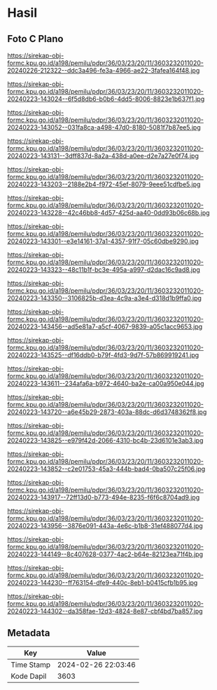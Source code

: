 # Hasil

## Foto C Plano

https://sirekap-obj-formc.kpu.go.id/a198/pemilu/pdpr/36/03/23/20/11/3603232011020-20240226-212322--ddc3a496-fe3a-4966-ae22-3fafea164f48.jpg

https://sirekap-obj-formc.kpu.go.id/a198/pemilu/pdpr/36/03/23/20/11/3603232011020-20240223-143024--6f5d8db6-b0b6-4dd5-8006-8823e1b637f1.jpg

https://sirekap-obj-formc.kpu.go.id/a198/pemilu/pdpr/36/03/23/20/11/3603232011020-20240223-143052--031fa8ca-a498-47d0-8180-5081f7b87ee5.jpg

https://sirekap-obj-formc.kpu.go.id/a198/pemilu/pdpr/36/03/23/20/11/3603232011020-20240223-143131--3dff837d-8a2a-438d-a0ee-d2e7a27e0f74.jpg

https://sirekap-obj-formc.kpu.go.id/a198/pemilu/pdpr/36/03/23/20/11/3603232011020-20240223-143203--2188e2b4-f972-45ef-8079-9eee51cdfbe5.jpg

https://sirekap-obj-formc.kpu.go.id/a198/pemilu/pdpr/36/03/23/20/11/3603232011020-20240223-143228--42c46bb8-4d57-425d-aa40-0dd93b06c68b.jpg

https://sirekap-obj-formc.kpu.go.id/a198/pemilu/pdpr/36/03/23/20/11/3603232011020-20240223-143301--e3e14161-37a1-4357-91f7-05c60dbe9290.jpg

https://sirekap-obj-formc.kpu.go.id/a198/pemilu/pdpr/36/03/23/20/11/3603232011020-20240223-143323--48c11b1f-bc3e-495a-a997-d2dac16c9ad8.jpg

https://sirekap-obj-formc.kpu.go.id/a198/pemilu/pdpr/36/03/23/20/11/3603232011020-20240223-143350--3106825b-d3ea-4c9a-a3e4-d318d1b9ffa0.jpg

https://sirekap-obj-formc.kpu.go.id/a198/pemilu/pdpr/36/03/23/20/11/3603232011020-20240223-143456--ad5e81a7-a5cf-4067-9839-a05c1acc9653.jpg

https://sirekap-obj-formc.kpu.go.id/a198/pemilu/pdpr/36/03/23/20/11/3603232011020-20240223-143525--df16ddb0-b79f-4fd3-9d7f-57b869919241.jpg

https://sirekap-obj-formc.kpu.go.id/a198/pemilu/pdpr/36/03/23/20/11/3603232011020-20240223-143611--234afa6a-b972-4640-ba2e-ca00a950e044.jpg

https://sirekap-obj-formc.kpu.go.id/a198/pemilu/pdpr/36/03/23/20/11/3603232011020-20240223-143720--a6e45b29-2873-403a-88dc-d6d3748362f8.jpg

https://sirekap-obj-formc.kpu.go.id/a198/pemilu/pdpr/36/03/23/20/11/3603232011020-20240223-143825--e979f42d-2066-4310-bc4b-23d6101e3ab3.jpg

https://sirekap-obj-formc.kpu.go.id/a198/pemilu/pdpr/36/03/23/20/11/3603232011020-20240223-143852--c2e01753-45a3-444b-bad4-0ba507c25f06.jpg

https://sirekap-obj-formc.kpu.go.id/a198/pemilu/pdpr/36/03/23/20/11/3603232011020-20240223-143917--72ff13d0-b773-494e-8235-f6f6c8704ad9.jpg

https://sirekap-obj-formc.kpu.go.id/a198/pemilu/pdpr/36/03/23/20/11/3603232011020-20240223-143956--3876e091-443a-4e6c-b1b8-31ef488077d4.jpg

https://sirekap-obj-formc.kpu.go.id/a198/pemilu/pdpr/36/03/23/20/11/3603232011020-20240223-144149--8c407628-0377-4ac2-b64e-82123ea71f4b.jpg

https://sirekap-obj-formc.kpu.go.id/a198/pemilu/pdpr/36/03/23/20/11/3603232011020-20240223-144230--ff763154-dfe9-440c-8eb1-b0415cfb1b95.jpg

https://sirekap-obj-formc.kpu.go.id/a198/pemilu/pdpr/36/03/23/20/11/3603232011020-20240223-144302--da358fae-12d3-4824-8e87-cbf4bd7ba857.jpg


## Metadata

| Key        | Value               |
| ---------- | ------------------- |
| Time Stamp | 2024-02-26 22:03:46 |
| Kode Dapil | 3603                |



